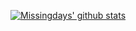 [![Missingdays' github stats](https://github-readme-stats.vercel.app/api?username=missingdays)](https://github.com/missingdays)
